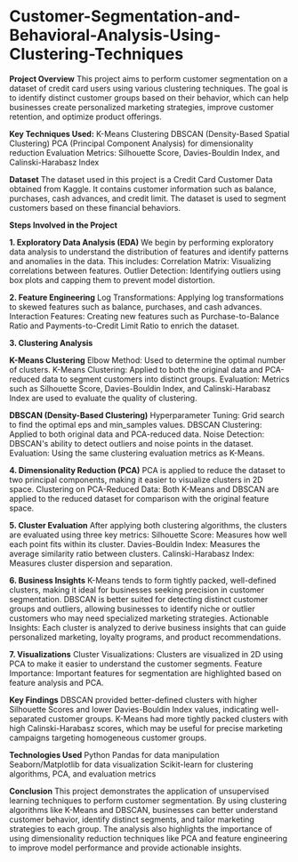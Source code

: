 # Customer-Segmentation-and-Behavioral-Analysis-Using-Clustering-Techniques

**Project Overview**
This project aims to perform customer segmentation on a dataset of credit card users using various clustering techniques. The goal is to identify distinct customer groups based on their behavior, which can help businesses create personalized marketing strategies, improve customer retention, and optimize product offerings.

**Key Techniques Used:**
K-Means Clustering
DBSCAN (Density-Based Spatial Clustering)
PCA (Principal Component Analysis) for dimensionality reduction
Evaluation Metrics: Silhouette Score, Davies-Bouldin Index, and Calinski-Harabasz Index

**Dataset**
The dataset used in this project is a Credit Card Customer Data obtained from Kaggle. It contains customer information such as balance, purchases, cash advances, and credit limit. The dataset is used to segment customers based on these financial behaviors.

**Steps Involved in the Project**


**1. Exploratory Data Analysis (EDA)**
We begin by performing exploratory data analysis to understand the distribution of features and identify patterns and anomalies in the data. This includes:
Correlation Matrix: Visualizing correlations between features.
Outlier Detection: Identifying outliers using box plots and capping them to prevent model distortion.


**2. Feature Engineering**
Log Transformations: Applying log transformations to skewed features such as balance, purchases, and cash advances.
Interaction Features: Creating new features such as Purchase-to-Balance Ratio and Payments-to-Credit Limit Ratio to enrich the dataset.


**3. Clustering Analysis**


**K-Means Clustering**
Elbow Method: Used to determine the optimal number of clusters.
K-Means Clustering: Applied to both the original data and PCA-reduced data to segment customers into distinct groups.
Evaluation: Metrics such as Silhouette Score, Davies-Bouldin Index, and Calinski-Harabasz Index are used to evaluate the quality of clustering.


**DBSCAN (Density-Based Clustering)**
Hyperparameter Tuning: Grid search to find the optimal eps and min_samples values.
DBSCAN Clustering: Applied to both original data and PCA-reduced data.
Noise Detection: DBSCAN's ability to detect outliers and noise points in the dataset.
Evaluation: Using the same clustering evaluation metrics as K-Means.

**4. Dimensionality Reduction (PCA)**
PCA is applied to reduce the dataset to two principal components, making it easier to visualize clusters in 2D space.
Clustering on PCA-Reduced Data: Both K-Means and DBSCAN are applied to the reduced dataset for comparison with the original feature space.

**5. Cluster Evaluation**
After applying both clustering algorithms, the clusters are evaluated using three key metrics:
Silhouette Score: Measures how well each point fits within its cluster.
Davies-Bouldin Index: Measures the average similarity ratio between clusters.
Calinski-Harabasz Index: Measures cluster dispersion and separation.

**6. Business Insights**
K-Means tends to form tightly packed, well-defined clusters, making it ideal for businesses seeking precision in customer segmentation.
DBSCAN is better suited for detecting distinct customer groups and outliers, allowing businesses to identify niche or outlier customers who may need specialized marketing strategies.
Actionable Insights: Each cluster is analyzed to derive business insights that can guide personalized marketing, loyalty programs, and product recommendations.


**7. Visualizations**
Cluster Visualizations: Clusters are visualized in 2D using PCA to make it easier to understand the customer segments.
Feature Importance: Important features for segmentation are highlighted based on feature analysis and PCA.


**Key Findings**
DBSCAN provided better-defined clusters with higher Silhouette Scores and lower Davies-Bouldin Index values, indicating well-separated customer groups.
K-Means had more tightly packed clusters with high Calinski-Harabasz scores, which may be useful for precise marketing campaigns targeting homogeneous customer groups.

**Technologies Used**
Python
Pandas for data manipulation
Seaborn/Matplotlib for data visualization
Scikit-learn for clustering algorithms, PCA, and evaluation metrics


**Conclusion**
This project demonstrates the application of unsupervised learning techniques to perform customer segmentation. By using clustering algorithms like K-Means and DBSCAN, businesses can better understand customer behavior, identify distinct segments, and tailor marketing strategies to each group. The analysis also highlights the importance of using dimensionality reduction techniques like PCA and feature engineering to improve model performance and provide actionable insights.
